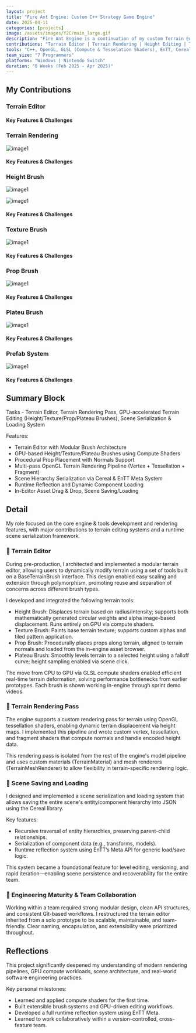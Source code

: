 ```yaml
---
layout: project
title: "Fire Ant Engine: Custom C++ Strategy Game Engine"
date: 2025-04-11
categories: [projects]
image: /assets/images/Y2C/main_large.gif
description: "Fire Ant Engine is a continuation of my custom Terrain Editor. The team was joined by seven talented programmers. The project features a prefab system, a terrain editor, flow-fields for AI agent navigation, an in-engine UI editor, optimizations which allowed a support for a large terrain map and many units, and support on Windows and Nintendo Switch."
contributions: "Terrain Editor | Terrain Rendering | Height Editing | Texture Editing | Prop Placement | Scene Serialization | Prefabs"
tools: "C++, OpenGL, GLSL (Compute & Tesselation Shaders), EnTT, Cereal, ImGui"
team_size: "7 Programmers"
platforms: "Windows | Nintendo Switch"
duration: "8 Weeks (Feb 2025 - Apr 2025)"
---
```


## My Contributions

### Terrain Editor

#### Key Features & Challenges

### Terrain Rendering

![image1](../../assets/images/Y2C/tesselation.gif)


#### Key Features & Challenges


### Height Brush

![image1](../../assets/images/Y2C/height_brush_raise.gif)

![image1](../../assets/images/Y2C/height_brush_lower.gif)



#### Key Features & Challenges

### Texture Brush

![image1](../../assets/images/Y2C/texture_brush.gif)



#### Key Features & Challenges


### Prop Brush

![image1](../../assets/images/Y2C/prop_brush.gif)


#### Key Features & Challenges


### Plateu Brush

![image1](../../assets/images/Y2C/plateau_brush.gif)


#### Key Features & Challenges

### Prefab System

![image1](../../assets/images/Y2C/prefabs.gif)

#### Key Features & Challenges





## Summary Block


Tasks - Terrain Editor, Terrain Rendering Pass, GPU-accelerated Terrain Editing (Height/Texture/Prop/Plateau Brushes), Scene Serialization & Loading System

Features:
- Terrain Editor with Modular Brush Architecture
- GPU-based Height/Texture/Plateau Brushes using Compute Shaders
- Procedural Prop Placement with Normals Support
- Multi-pass OpenGL Terrain Rendering Pipeline (Vertex + Tessellation + Fragment)
- Scene Hierarchy Serialization via Cereal & EnTT Meta System
- Runtime Reflection and Dynamic Component Loading
- In-Editor Asset Drag & Drop, Scene Saving/Loading

## Detail

My role focused on the core engine & tools development and rendering features, with major contributions to terrain editing systems and a runtime scene serialization framework.

### 🔧 Terrain Editor
During pre-production, I architected and implemented a modular terrain editor, allowing users to dynamically modify terrain using a set of tools built on a BaseTerrainBrush interface. This design enabled easy scaling and extension through polymorphism, promoting reuse and separation of concerns across different brush types.

I developed and integrated the following terrain tools:
- Height Brush: Displaces terrain based on radius/intensity; supports both mathematically generated circular weights and alpha image-based displacement. Runs entirely on GPU via compute shaders.
- Texture Brush: Paints base terrain texture; supports custom alphas and tiled pattern application.
- Prop Brush: Procedurally places props along terrain, aligned to terrain normals and loaded from the in-engine asset browser.
- Plateau Brush: Smoothly levels terrain to a selected height using a falloff curve; height sampling enabled via scene click.

The move from CPU to GPU via GLSL compute shaders enabled efficient real-time terrain deformation, solving performance bottlenecks from earlier prototypes. Each brush is shown working in-engine through sprint demo videos.

### 🌄 Terrain Rendering Pass
The engine supports a custom rendering pass for terrain using OpenGL tessellation shaders, enabling dynamic terrain displacement via height maps. I implemented this pipeline and wrote custom vertex, tessellation, and fragment shaders that compute normals and handle encoded height data.

This rendering pass is isolated from the rest of the engine's model pipeline and uses custom materials (TerrainMaterial) and mesh renderers (TerrainMeshRenderer) to allow flexibility in terrain-specific rendering logic.

### 💾 Scene Saving and Loading
I designed and implemented a scene serialization and loading system that allows saving the entire scene's entity/component hierarchy into JSON using the Cereal library. 

Key features:
- Recursive traversal of entity hierarchies, preserving parent-child relationships.
- Serialization of component data (e.g., transforms, models).
- Runtime reflection system using EnTT’s Meta API for generic load/save logic.

This system became a foundational feature for level editing, versioning, and rapid iteration—enabling scene persistence and recoverability for the entire team.

### 🧩 Engineering Maturity & Team Collaboration
Working within a team required strong modular design, clean API structures, and consistent Git-based workflows. I restructured the terrain editor inherited from a solo prototype to be scalable, maintainable, and team-friendly. Clear naming, encapsulation, and extensibility were prioritized throughout.

## Reflections
This project significantly deepened my understanding of modern rendering pipelines, GPU compute workloads, scene architecture, and real-world software engineering practices. 

Key personal milestones:
- Learned and applied compute shaders for the first time.
- Built extensible brush systems and GPU-driven editing workflows.
- Developed a full runtime reflection system using EnTT Meta.
- Learned to work collaboratively within a version-controlled, cross-feature team.

